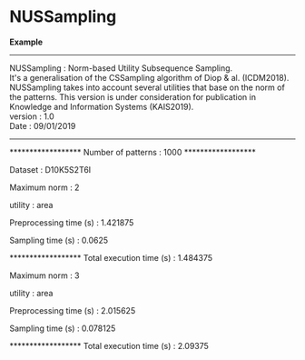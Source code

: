 # NUSSampling


**Example**

**********************************************************************************
 NUSSampling : Norm-based Utility Subsequence Sampling.                         
 It's a generalisation of the CSSampling algorithm of Diop & al. (ICDM2018).    
 NUSSampling takes into account several utilities that base on the norm of      
 the patterns. This version is under consideration for publication in Knowledge 
 and Information Systems (KAIS2019).                                            
 version : 1.0                                                                  
 Date : 09/01/2019                                                              
**********************************************************************************

****************** Number of patterns :  1000  ******************

Dataset :  D10K5S2T6I

Maximum norm :  2

utility :  area

Preprocessing time (s) :  1.421875

Sampling time (s) :  0.0625

****************** Total execution time (s) :  1.484375

Maximum norm :  3

utility :  area

Preprocessing time (s) :  2.015625

Sampling time (s) :  0.078125

****************** Total execution time (s) :  2.09375
